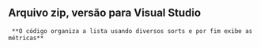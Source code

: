 ## Arquivo zip, versão para Visual Studio

     **O código organiza a lista usando diversos sorts e por fim exibe as métricas**
